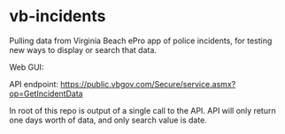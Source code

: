 vb-incidents
============

Pulling data from Virginia Beach ePro app of police incidents, for testing new ways to display or search that data.

Web GUI: 

API endpoint: https://public.vbgov.com/Secure/service.asmx?op=GetIncidentData

In root of this repo is output of a single call to the API. 
API will only return one days worth of data, and only search value is date.
